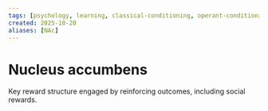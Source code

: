 ```yaml
---
tags: [psychology, learning, classical-conditioning, operant-conditioning, observational-learning, cognition]
created: 2025-10-20
aliases: [NAc]
---
```

# Nucleus accumbens

Key reward structure engaged by reinforcing outcomes, including social rewards.
